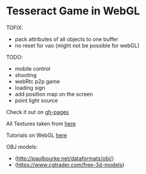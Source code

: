 # Tesseract Game in WebGL

TOFIX:

* pack attributes of all objects to one buffer
* no reset for vao (might not be possible for webGL)

TODO:

* mobile control
* shooting
* webRtc p2p game
* loading sign
* add position map on the screen
* point light source

Check it out on [gh-pages](https://xmanatee.github.io/tesseract)

All Textures taken from [here](https://3dtextures.me/category/lava)

Tutorials on WebGL [here](https://developer.mozilla.org/en-US/docs/Web/API/WebGL_API/Tutorial/Getting_started_with_WebGL)

OBJ models:
* (http://paulbourke.net/dataformats/obj/)
* (https://www.cgtrader.com/free-3d-models)
